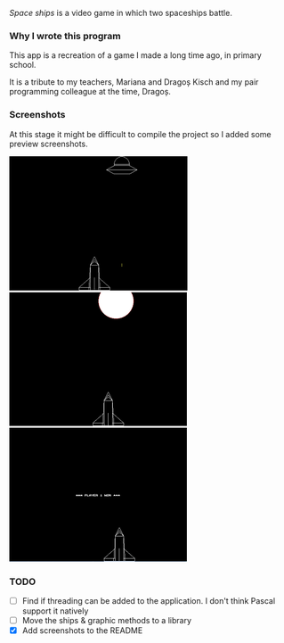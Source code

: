 _Space ships_ is a video game in which two spaceships battle.

### Why I wrote this program

This app is a recreation of a game I made a long time ago,
in primary school.

It is a tribute to my teachers, Mariana and Dragoș Kisch and
my pair programming colleague at the time, Dragoș.

### Screenshots

At this stage it might be difficult to compile the project
so I added some preview screenshots.

![screen1](/screens/screen1.png)
![screen2](/screens/screen2.png)
![screen3](/screens/screen3.png)

### TODO
- [ ] Find if threading can be added to the application. I don't think
Pascal support it natively
- [ ] Move the ships & graphic methods to a library
- [x] Add screenshots to the README
